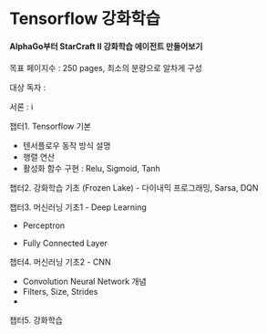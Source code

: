 # Tensorflow 강화학습

#### AlphaGo부터 StarCraft II 강화학습 에이전트 만들어보기

목표 페이지수 : 250 pages, 최소의 분량으로 알차게 구성

대상 독자 : 

서론 : i

챕터1. Tensorflow 기본

* 텐서플로우 동작 방식 설명
* 행렬 연산
* 활성화 함수 구현 : Relu, Sigmoid, Tanh

챕터2. 강화학습 기초 \(Frozen Lake\) - 다이내믹 프로그래밍, Sarsa, DQN

챕터3. 머신러닝 기초1 - Deep Learning

* Perceptron

* Fully Connected Layer

챕터4. 머신러닝 기초2 - CNN  

* Convolution Neural Network 개념
* Filters, Size, Strides
* 
챕터5. 강화학습 



